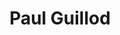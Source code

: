 ---
title: "Paul Guillod"
presenter_id: paul_guillod
layout: member_all_publications
permalink: /member_full_publications/:presenter_id/
---